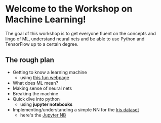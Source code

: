 # Welcome to the Workshop on Machine Learning!

The goal of this workshop is to get everyone fluent on the concepts and lingo of ML, understand neural nets and be able to use Python and TensorFlow up to a certain degree.

## The rough plan

- Getting to know a learning machine
	- using [this fun webpage](https://js.tensorflow.org)
- What does ML mean?
- Making sense of neural nets
- Breaking the machine
- Quick dive into python
	- using **jupyter notebooks**
- Implementing/understanding a simple NN for the [Iris dataset](https://en.wikipedia.org/wiki/Iris_flower_data_set)
	- here's the [Jupyter NB](https://github.com/schlenga/ML_Workshop/blob/master/Code/Iris_Classification.slides.html)